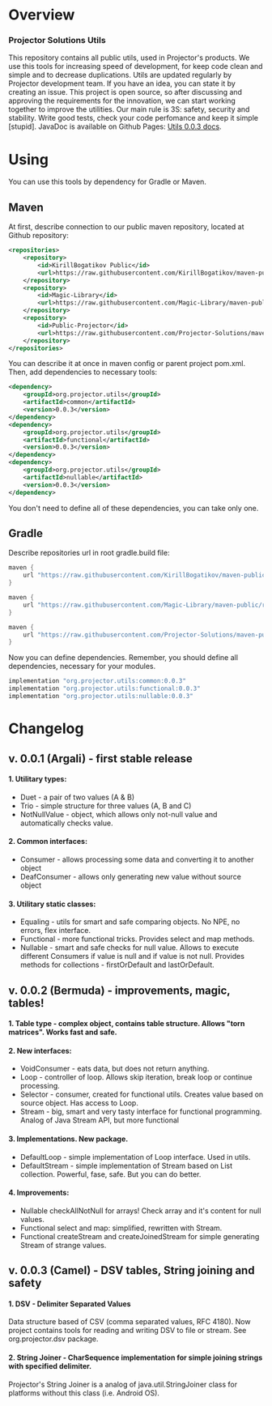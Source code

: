 # Overview
### Projector Solutions Utils
This repository contains all public utils, used in Projector's products.
We use this tools for increasing speed of development, for keep code clean and simple and to decrease duplications.
Utils are updated regularly by Projector development team. If you have an idea, you can state it by creating an issue.
This project is open source, so after discussing and approving the requirements for the innovation, we can start working together to improve the utilities.
Our main rule is 3S: safety, security and stability. Write good tests, check your code perfomance and keep it simple [stupid].
JavaDoc is available on Github Pages: [Utils 0.0.3 docs](https://projector-solutions.github.io/docs/utils/index.html?overview-summary.html "Utils 0.0.3 JavaDoc").

# Using
You can use this tools by dependency for Gradle or Maven.
## Maven
At first, describe connection to our public maven repository, located at Github repository:
```xml
<repositories>
    <repository>
        <id>KirillBogatikov Public</id>
        <url>https://raw.githubusercontent.com/KirillBogatikov/maven-public/raw/master</url>
    </repository>
    <repository>
        <id>Magic-Library</id>
        <url>https://raw.githubusercontent.com/Magic-Library/maven-public/raw/master</url>
    </repository>
    <repository>
        <id>Public-Projector</id>
        <url>https://raw.githubusercontent.com/Projector-Solutions/maven-public/raw/master</url>
    </repository>
</repositories>
```
You can describe it at once in maven config or parent project pom.xml.
Then, add dependencies to necessary tools:
```xml
<dependency>
    <groupId>org.projector.utils</groupId>
    <artifactId>common</artifactId>
    <version>0.0.3</version>
</dependency>
<dependency>
  	<groupId>org.projector.utils</groupId>
   	<artifactId>functional</artifactId>
   	<version>0.0.3</version>
</dependency>
<dependency>
  	<groupId>org.projector.utils</groupId>
   	<artifactId>nullable</artifactId>
   	<version>0.0.3</version>
</dependency>
```
You don't need to define all of these dependencies, you can take only one.
## Gradle
Describe repositories url in root gradle.build file:
```groovy
maven {
    url "https://raw.githubusercontent.com/KirillBogatikov/maven-public/raw/master"
}

maven {
    url "https://raw.githubusercontent.com/Magic-Library/maven-public/raw/master"
}

maven {
    url "https://raw.githubusercontent.com/Projector-Solutions/maven-public/raw/master"
}
```
Now you can define dependencies. Remember, you should define all dependencies, necessary for your modules.
```groovy
implementation "org.projector.utils:common:0.0.3"
implementation "org.projector.utils:functional:0.0.3"
implementation "org.projector.utils:nullable:0.0.3"
```
# Changelog
## v. 0.0.1 (Argali) - first stable release
#### 1. Utilitary types:
- Duet - a pair of two values (A & B)
- Trio - simple structure for three values (A, B and C)
- NotNullValue - object, which allows only not-null value and automatically checks value.

#### 2. Common interfaces:
- Consumer - allows processing some data and converting it to another object
- DeafConsumer - allows only generating new value without source object

#### 3. Utilitary static classes:
- Equaling - utils for smart and safe comparing objects. No NPE, no errors, flex interface.
- Functional - more functional tricks. Provides select and map methods.
- Nullable - smart and safe checks for null value. Allows to execute different Consumers if value is null
and if value is not null. Provides methods for collections - firstOrDefault and lastOrDefault.

## v. 0.0.2 (Bermuda) - improvements, magic, tables!
#### 1. Table type - complex object, contains table structure. Allows "torn matrices". Works fast and safe.
#### 2. New interfaces:
- VoidConsumer - eats data, but does not return anything.
- Loop - controller of loop. Allows skip iteration, break loop or continue processing.
- Selector - consumer, created for functional utils. Creates value based on source object. Has access to Loop.
- Stream - big, smart and very tasty interface for functional programming. Analog of Java Stream API, but more functional

#### 3. Implementations. New package.
- DefaultLoop - simple implementation of Loop interface. Used in utils.
- DefaultStream - simple implementation of Stream based on List<T> collection. Powerful, fase, safe. But you can do better.

#### 4. Improvements:
- Nullable checkAllNotNull for arrays! Check array and it's content for null values.
- Functional select and map: simplified, rewritten with Stream.
- Functional createStream and createJoinedStream for simple generating Stream of strange values.

## v. 0.0.3 (Camel) - DSV tables, String joining and safety
#### 1. DSV - Delimiter Separated Values
Data structure based of CSV (comma separated values, RFC 4180).
Now project contains tools for reading and writing DSV to file or stream. See org.projector.dsv package.
#### 2. String Joiner - CharSequence implementation for simple joining strings with specified delimiter.
Projector's String Joiner is a analog of java.util.StringJoiner class for platforms without this class (i.e. Android OS).